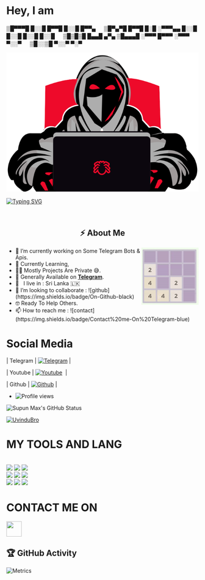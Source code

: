 
# Hey, I am


▒█▀▀▀█ █░░█ █▀▀█ █░░█ █▀▀▄ 　 ▒█▀▄▀█ █▀▀█ █░█ 
░▀▀▀▄▄ █░░█ █░░█ █░░█ █░░█ 　 ▒█▒█▒█ █▄▄█ ▄▀▄ 
▒█▄▄▄█ ░▀▀▀ █▀▀▀ ░▀▀▀ ▀░░▀ 　 ▒█░░▒█ ▀░░▀ ▀░▀ 

<img src="https://github.com/rixon-cochi/rixon-cochi/raw/main/IMG/Hack-This-SIte-Basic-9-ngr-5QXatUvRfM.gif" style="max-width:100%;">




<!-- Your badges
You can use the website to generate badges: https://shields.io/

-->

 [![Typing SVG](https://readme-typing-svg.herokuapp.com?color=000000&lines=-%3E+Deploy+some+bots;-%3E+Github+student;-%3E+Codes+learner;-%3EYoutuber;-%3E+Helper;-%3E+Html+user)](https://git.io/typing-svg)
 
</p>
<br>
<h2 align="center">⚡️ About Me</h2>
    <a href="https://1danish-00.github.io/2048/"><img align="right" height="150px" width="150px" src="file/2048-self-solver.gif" style="right:0px"></a>
<ul>
    <li>🔭 I’m currently working on Some Telegram Bots & Apis.
    <li>🧐 Currently Learning,
    <li>👨‍💻 Mostly Projects Are Private 😅.
    <li>💬 Generally Available on  <strong><a href="#-contact-me" target="_blank" rel="noopener noreferrer">Telegram</a></strong>.</li>
    <li> 🚶‍ &nbsp; I live in : Sri Lanka 🇱🇰  <br>
    <li> 👯 I’m looking to collaborate : ![github](https://img.shields.io/badge/On-Github-black)  <br>
     <li>🤓 Ready To Help Others.
    <li> 📫 How to reach me : ![contact](https://img.shields.io/badge/Contact%20me-On%20Telegram-blue)
</ul>


# Social Media


|  Telegram    | [![Telegram](https://img.shields.io/badge///SL_Tech_World%20Team-003245?style=flat&labelColor=224242&logoColor=white&for-the-badge&logo=telegram)](https://t.me/SL_Tech_Worldchat)&nbsp;|

|   Youtube   | [![Youtube](https://img.shields.io/badge/YouTube%20Channel-ff0000?style=flat&labelColor=224242&logoColor=white&for-the-badge&logo=youtube)](https://www.youtube.com/channel/UCLziWEeJ-VZuUnZaFUIYTOA?sub_confirmation=1)&nbsp; |


| Github | [![Github](https://img.shields.io/badge/Github-000000?style=style=flat&labelColor=224242&logoColor=white&for-the-badge&logo=github)](https://github.com/maxsupun) |


- ![Profile views](https://gpvc.arturio.dev/sltechworld)



![Supun Max's GitHub Status](https://github-readme-stats.vercel.app/api?username=maxsupun&theme=dark&show_icons=true)

<p align="left"> <a target="_blank" href="https://github.com/ryo-ma/github-profile-trophy"><img src="https://github-profile-trophy.vercel.app/?username=maxsupun&theme=alduin" alt="UvinduBro" /></a> </p>


# MY TOOLS AND LANG

<p align ="left">
  <br />
  <code><img width="10%"  src="https://www.vectorlogo.zone/logos/json/json-ar21.svg"></code>
  <code><img width="10%"   src="https://www.vectorlogo.zone/logos/git-scm/git-scm-ar21.svg"></code>
  <code><img width="10%"   src="https://www.vectorlogo.zone/logos/python/python-ar21.svg"></code>
  <br />
  <code><img width="10%"  src="https://www.vectorlogo.zone/logos/mysql/mysql-ar21.svg"></code>
  <code><img width="10%"  src="https://www.vectorlogo.zone/logos/sqlite/sqlite-ar21.svg"></code>
  <code><img width="10%"  src="https://www.vectorlogo.zone/logos/firebase/firebase-ar21.svg"></code>
  <br />
  <code><img width="10%"  src="https://www.vectorlogo.zone/logos/w3_html5/w3_html5-ar21.svg"></code>
  <code><img width="10%"  src="https://www.vectorlogo.zone/logos/github/github-ar21.svg"></code>
  <code><img width="10%"  src="https://www.vectorlogo.zone/logos/gitlab/gitlab-ar21.svg"></code>
  <br>
</p>  

  


# CONTACT ME ON


  

  
  
  
  
  
  <p align="left">
<a href="https://t.me/maxsupun1" target="blank"><img align="center" src="https://cdn4.iconfinder.com/data/icons/logos-and-brands/512/335_Telegram_logo-256.png"  height="40" width="40" /></a> &nbsp;&nbsp;
  
## 🏆 GitHub Activity

![Metrics](https://metrics.lecoq.io/maxsupun?template=classic&repositories.forks=true&languages=1&languages.colors=github&languages.threshold=0%25&config.timezone=Asia%2FSemarang)

